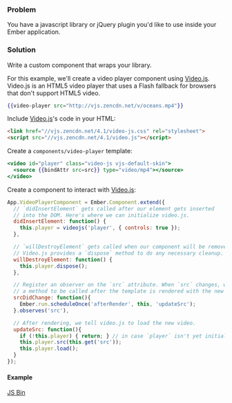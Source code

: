 ### Problem
You have a javascript library or jQuery plugin you'd like to use inside your Ember application.

### Solution
Write a custom component that wraps your library.

For this example, we'll create a video player component using [Video.js](http://www.videojs.com/).
Video.js is an HTML5 video player that uses a Flash fallback for browsers that don't support HTML5 video.

```handlebars
{{video-player src="http://vjs.zencdn.net/v/oceans.mp4"}}
```

Include [Video.js](http://www.videojs.com/)'s code in your HTML:

```html
<link href="//vjs.zencdn.net/4.1/video-js.css" rel="stylesheet">
<script src="//vjs.zencdn.net/4.1/video.js"></script>
```

Create a `components/video-player` template:

```handlebars
<video id="player" class="video-js vjs-default-skin">
  <source {{bindAttr src=src}} type="video/mp4"></source>
</video>
```

Create a component to interact with [Video.js](http://www.videojs.com/):

```javascript
App.VideoPlayerComponent = Ember.Component.extend({
  // `didInsertElement` gets called after our element gets inserted
  // into the DOM. Here's where we can initialize video.js.
  didInsertElement: function() {
    this.player = videojs('player', { controls: true });
  },

  // `willDestroyElement` gets called when our component will be removed from the DOM.
  // Video.js provides a `dispose` method to do any necessary cleanup.
  willDestroyElement: function() {
    this.player.dispose();
  },

  // Register an observer on the `src` attribute. When `src` changes, we schedule
  // a method to be called after the template is rendered with the new src value.
  srcDidChange: function(){
    Ember.run.scheduleOnce('afterRender', this, 'updateSrc');
  }.observes('src'),

  // After rendering, we tell video.js to load the new video.
  updateSrc: function(){
    if (!this.player) { return; } // in case `player` isn't yet initialized
    this.player.src(this.get('src'));
    this.player.load();
  }
});
```

#### Example

<a class="jsbin-embed" href="http://emberjs.jsbin.com/AtaFaFe/latest/embed?js,output">JS Bin</a>

